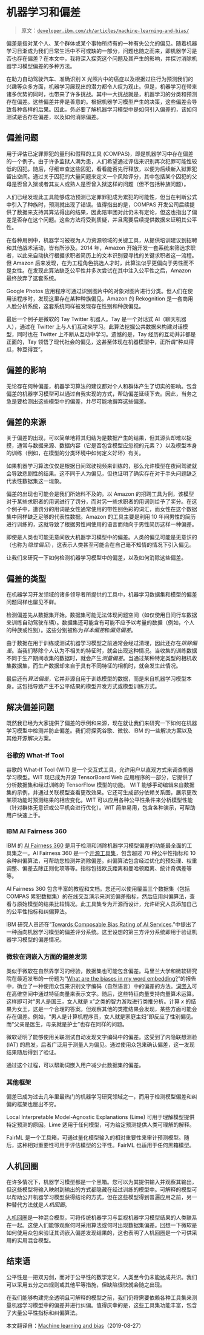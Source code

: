 # 机器学习和偏差

> 原文：[`developer.ibm.com/zh/articles/machine-learning-and-bias/`](https://developer.ibm.com/zh/articles/machine-learning-and-bias/)

偏差是指对某个人、某个群体或某个事物所持有的一种有失公允的偏见。随着机器学习日渐成为我们日常生活中不可或缺的一部分，问题也随之而来，即机器学习是否也存在偏差？在本文中，我将深入探究这个问题及其产生的影响，并探讨消除机器学习模型偏差的多种方法。

在助力自动驾驶汽车、准确识别 X 光照片中的癌症以及根据过往行为预测我们的兴趣等众多方面，机器学习展现出的潜力都令人叹为观止。但是，机器学习在带来诸多优势的同时，也带来了许多挑战。其中一大挑战就是，机器学习的分类和预测存在偏差。这些偏差并非是善意的。根据机器学习模型产生的决策，这些偏差会导致各种各样的后果。因此，务必要了解机器学习模型中是如何引入偏差的，该如何测试是否存在偏差，以及如何消除偏差。

## 偏差问题

用于评估已定罪罪犯的量刑和假释的工具 (COMPAS)，即是机器学习中存在偏差的一个例子。由于许多监狱人满为患，人们希望通过评估来识别再次犯罪可能性较低的囚犯。随后，仔细审查这些囚犯，看看能否先行释放，以便为后续新入狱罪犯留出空间。通过关于囚犯的大量问题来定义一个风险评分，其中包括某个囚犯的父母是否曾入狱或者其友人或熟人是否曾入狱这样的问题（但不包括种族问题）。

人们已经发现此工具能够成功预测已定罪罪犯成为累犯的可能性，但当在判断公式中引入了种族时，预测就出现了错误。值得指出的是，COMPAS 开发公司后续提供了数据来支持其算法得出的结果，因此陪审团对此仍未有定论，但这也指出了偏差是否存在这个问题。这些方法将受到质疑，并且需要后续提供数据来证明其公平性。

在各种用例中，机器学习被视为人力资源领域的关键工具，从提供培训建议到招聘和其他战术活动，皆有所涉及。2014 年，Amazon 开始开发一套系统来筛选求职者，以此来自动执行根据求职者简历上的文本识别要寻找的关键求职者这一流程。但 Amazon 后来发现，在为工程角色挑选人才时，此算法似乎更偏向于男性而不是女性。在发现此算法缺乏公平性并多次尝试在其中注入公平性之后，Amazon 最终放弃了这套系统。

Google Photos 应用程序可通过识别图片中的对象对图片进行分类。但人们在使用该程序时，发现这里存在某种种族偏见。Amazon 的 Rekognition 是一套商用人脸分析系统，这套系统同样被发现存在性别和种族偏见。

最后一个例子是微软的 Tay Twitter 机器人。Tay 是一个对话式 AI（聊天机器人），通过在 Twitter 上与人们互动来学习。此算法挖掘公共数据来构建对话模型，同时也在 Twitter 上不断从互动中学习。遗憾的是，Tay 经历的互动并非都是正面的，Tay 领悟了现代社会的偏见，这甚至体现在机器模型中，正所谓“种瓜得瓜，种豆得豆”。

## 偏差的影响

无论存在何种偏差，机器学习算法的建议都对个人和群体产生了切实的影响。包含偏差的机器学习模型可以通过自我实现的方式，帮助偏差延续下去。因此，当务之急是要检测出这些模型中的偏差，并尽可能地摒弃这些偏差。

## 偏差的来源

关于偏差的出现，可以简单地将其归结为是数据产生的结果，但其源头却难以捉摸，通常与数据来源、数据内容（它是否包含模型应忽视的元素？）以及模型本身的训练（例如，在模型的分类环境中如何定义好坏）有关。

如果机器学习算法仅仅是根据日间驾驶视频来训练的，那么允许模型在夜间驾驶就会导致悲剧性的结果。这不同于人为偏见，但也证明了确实存在对于手头问题缺乏代表性数据集这一现象。

偏差的出现也可能会是我们所始料不及的。以 Amazon 的招聘工具为例，该模型对于某些求职者的用词进行了罚分，而对另一些求职者的用词则给予了奖分。在这个例子中，遭罚分的用词是女性通常使用的带性别色彩的词汇，而女性在这个数据集中同样缺乏足够的代表性数据。Amazon 的工具主要是利用 10 年间男性的简历进行训练的，这就导致了根据男性间使用的语言而倾向于男性简历这样一种偏差。

即使是人类也可能无意间放大机器学习模型中的偏差。人类的偏见可能是无意识的（也称为*隐性偏见*），这表示人类甚至可能会在自己毫不知情的情况下引入偏见。

让我们来研究一下如何检测机器学习模型中的偏差，以及如何消除这些偏差。

## 偏差的类型

在机器学习开发领域的诸多领导者所提供的工具中，机器学习数据集和模型的偏差问题同样也屡见不鲜。

检测偏差先从数据集开始。数据集可能无法体现问题空间（如仅使用日间行车数据来训练自动驾驶车辆）。数据集还可能含有可能不应予以考量的数据（例如，个人的种族或性别）。这些分别被称为*样本偏差*和*偏见偏差*。

由于数据在用于训练或测试机器学习模型之前通常会经过清理，因此还存在*排除偏差*。当我们移除个人认为不相关的特征时，就会出现这种情况。当收集的训练数据不同于生产期间收集的数据时，就会产生*测量偏差*。当通过某种特定类型的相机收集数据集，而生产数据却来自于具有不同特征的相机时，就会发生此情况。

最后还有*算法偏差*，它并非源自用于训练模型的数据，而是来自机器学习模型本身。这包括导致产生不公平结果的模型开发方式或模型训练方式。

## 解决偏差问题

既然我已经为大家提供了偏差的示例和来源，现在就让我们来研究一下如何在机器学习模型中检测并防止偏差。我们将探究谷歌、微软、IBM 的一些解决方案以及其他开源解决方案。

### 谷歌的 What-If Tool

谷歌的 What-If Tool (WIT) 是一个交互式工具，允许用户以直观方式来调查机器学习模型。WIT 现已成为开源 TensorBoard Web 应用程序的一部分，它提供了分析数据集和经过训练的 TensorFlow 模型的功能。 WIT 能够手动编辑来自数据集的示例，并通过关联模型查看更改效果。它还可生成部分依赖关系图，展示更改某项功能时预测结果的相应变化。WIT 可以应用各种公平性条件来分析模型性能（针对群体无意识或公平机会进行优化）。WIT 简单易用，包含各种演示，可帮助用户快速上手。

### IBM AI Fairness 360

IBM 的 [AI Fairness 360](https://aif360.mybluemix.net/) 是用于检测和消除机器学习模型偏差的功能最全面的工具集之一。AI Fairness 360 是一个[开源工具集](https://github.com/IBM/AIF360)，包含超过 70 种公平性指标和 10 余种纠偏算法，可帮助您检测并消除偏差。纠偏算法包含经过优化的预处理、权重调整、偏差去除正则化项等等。指标包括欧氏距离和曼哈顿距离、统计奇偶差等等。

AI Fairness 360 包含丰富的教程和文档。您还可以使用覆盖三个数据集（包括 COMPAS 累犯数据集）的在线交互演示来浏览偏差指标，然后应用纠偏算法，查看与原始模型的结果比较情况。此工具集专为开源而设计，允许研究人员添加自己的公平性指标和纠偏算法。

IBM 研究人员还在”[Towards Composable Bias Rating of AI Services](https://arxiv.org/pdf/1808.00089.pdf).”中提出了一种面向机器学习模型的偏差评分系统。这里设想的第三方评分系统即用于验证机器学习模型的偏差情况。

### 微软在词嵌入方面的偏差发现

类似于微软在自然界学习的经验，数据集也可能包含偏差。马里兰大学和微软研究院在最近发布的一份题为“[What are the biases in my word embedding?](https://arxiv.org/pdf/1812.08769.pdf)”的报告中，确立了一种使用众包来识别文字编码（自然语言）中的偏差的方法。[词嵌入](https://en.wikipedia.org/wiki/Word_embedding)可在高维空间中通过特征向量来表示文字。随后，这些特征向量支持向量算术运算。这样即可对“男人是国王，女人就是 x”之类的智力游戏进行类推分析。计算 *x* 的结果为女王，这是一个合理的答案。但观察其他的类推结果会发现，某些方面可能会存在偏差。例如，“男人是计算机程序员，女人就是家庭主妇”即反应了性别偏见。而“父亲是医生，母亲就是护士”也存在同样的问题。

微软证明了能够使用关联测试自动发现文字编码中的偏差。这受到了内隐联想测验 (IAT) 的启发，后者广泛用于测量人为偏见。通过使用众包来确认偏差，这一发现结果随后得到了验证。

通过这个过程，可以帮助词嵌入用户减少此数据集的偏差。

### 其他框架

偏差已成为过去几年里最热门的机器学习研究领域之一，而用于检测模型偏差和纠偏的框架也层出不穷。

Local Interpretable Model-Agnostic Explanations (Lime) 可用于理解模型提供特定预测的原因。Lime 适用于任何模型，可为给定预测提供人类可理解的解释。

FairML 是一个工具箱，可通过量化模型输入的相对重要性来审计预测模型。随后，这种相对重要性可用于评估模型的公平性。FairML 也适用于任何黑箱模型。

## 人机回圈

在许多情况下，机器学习模型都是一个黑箱。您可以为其提供输入并观察其输出，但这些模型将输入映射到输出的方式都隐藏在经过训练的模型中。可解释的模型可以帮助公开机器学习模型获得结论的方式，但在这些模型得到普遍应用之前，另一种替代方法就是*人机回圈*。

[人机回圈](https://blog.algorithmia.com/machine-learning-with-human-in-the-loop/)是一种混合模型，可将传统机器学习与监视机器学习模型结果的人类联系在一起。这使人们能够观察何时采用算法或何时出现数据集偏差。回想一下微软是如何使用众包来验证其词嵌入偏差发现结果的，这也表明了人机回圈是一个可供采用的实用混合模型。

## 结束语

公平性是一把双刃剑，而对于公平性的数学定义，人类至今仍未能达成共识。我们可以采用五分之四规则或其他平等措施，但缺陷很快就会随之出现。

在我们能够构建完全透明且可解释的模型之前，我们仍将需要依赖各种工具集来测量机器学习模型中的偏差并进行纠偏。值得庆幸的是，这些工具集功能丰富，包含了大量公平性指标和纠偏算法。

本文翻译自：[Machine learning and bias](https://developer.ibm.com/articles/machine-learning-and-bias/)（2019-08-27）